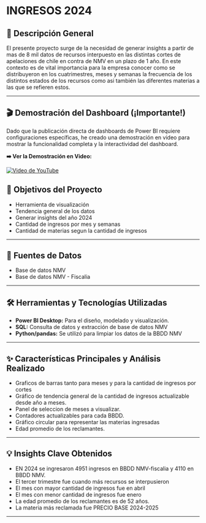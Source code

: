 
# **INGRESOS 2024**



## 📝 Descripción General

El presente proyecto surge de la necesidad de generar insights a partir de mas de 8 mil datos de recursos interpuesto en las distintas cortes de apelaciones de chile en contra de NMV en un plazo de 1 año. En este contexto es de vital importancia para la empresa conocer como se distribuyeron en los cuatrimestres, meses y semanas la  frecuencia de los distintos estados de los recursos como asi también las diferentes materias a las que se refieren estos.

---

## 🎬 Demostración del Dashboard (¡Importante!)

Dado que la publicación directa de dashboards de Power BI requiere configuraciones específicas, he creado una demostración en video para mostrar la funcionalidad completa y la interactividad del dashboard.

**➡️ Ver la Demostración en Video:**


[![Video de YouTube](https://img.youtube.com/vi/8qkbmnr5jCk/0.jpg)](https://youtu.be/8qkbmnr5jCk)



## 🎯 Objetivos del Proyecto

* Herramienta de visualización
* Tendencia general de los datos
* Generar insights del año 2024
* Cantidad de ingresos por  mes y semanas
* Cantidad de materias segun la cantidad de ingresos
  
---

## 💾 Fuentes de Datos

* Base de datos NMV
* Base de datos NMV - Fiscalia


---

## 🛠️ Herramientas y Tecnologías Utilizadas

* **Power BI Desktop:** Para el diseño, modelado y visualización.
* **SQL:** Consulta de datos y extracción de base de datos NMV
* **Python/pandas:** Se utilizó para limpiar los datos de la BBDD NMV

---

## ✨ Características Principales y Análisis Realizado

* Graficos de barras tanto para meses y para la cantidad de ingresos por cortes
* Gráfico de tendencia general de la cantidad de ingresos actualizable desde año a meses.
* Panel de seleccion de meses a visualizar.
* Contadores actualizables para cada BBDD.
* Gráfico circular para representar las materias ingresadas
* Edad promedio de los reclamantes.

---

## 💡 Insights Clave Obtenidos

* EN 2024 se ingresaron 4951 ingresos en BBDD NMV-fiscalia y 4110 en BBDD NMV.
* El tercer trimestre fue cuando más recursos se interpusieron
* El mes con mayor cantidad de ingresos fue en abril
* El mes con menor cantidad de ingresos fue enero
* La edad promedio de los reclamantes es de 52 años.
* La materia más reclamada fue PRECIO BASE 2024-2025
---

